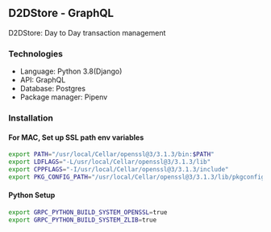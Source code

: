 ## D2DStore - GraphQL
D2DStore: Day to Day transaction management
### Technologies
- Language: Python 3.8(Django)
- API: GraphQL
- Database: Postgres
- Package manager: Pipenv
### Installation
#### For MAC, Set up SSL path env variables
```bash
export PATH="/usr/local/Cellar/openssl@3/3.1.3/bin:$PATH"
export LDFLAGS="-L/usr/local/Cellar/openssl@3/3.1.3/lib"
export CPPFLAGS="-I/usr/local/Cellar/openssl@3/3.1.3/include"
export PKG_CONFIG_PATH="/usr/local/Cellar/openssl@3/3.1.3/lib/pkgconfig"
```
#### Python Setup
```bash
export GRPC_PYTHON_BUILD_SYSTEM_OPENSSL=true
export GRPC_PYTHON_BUILD_SYSTEM_ZLIB=true
```

